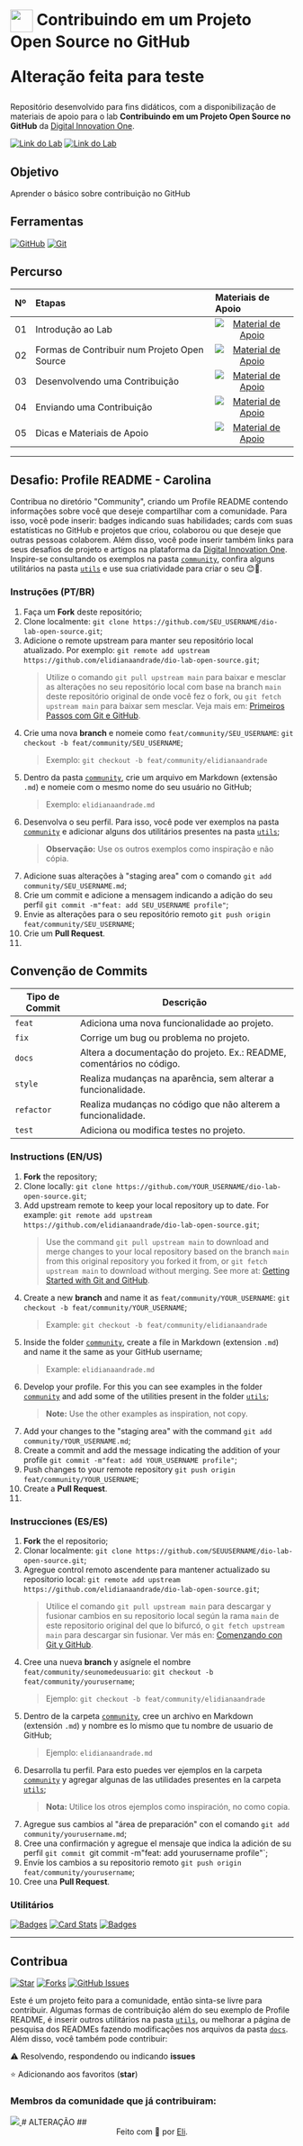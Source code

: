 <h1>
    <a href="https://www.dio.me/">
     <img align="center" width="40px" src="https://hermes.digitalinnovation.one/assets/diome/logo-minimized.png"></a>
    <span> Contribuindo em um Projeto Open Source no GitHub</span>
    <p>Alteração feita para teste</p>
</h1>

Repositório desenvolvido para fins didáticos, com a disponibilização de materiais de apoio para o lab **Contribuindo em um Projeto Open Source no GitHub** da [Digital Innovation One](https://www.dio.me/).

[![Link do Lab](https://img.shields.io/badge/▶-000?style=for-the-badge&logo=movie&logoColor=E94D5F)](https://web.dio.me/lab/desafio-de-projeto-contribuindo-em-um-projeto-open-source-no-github/learning/913f26fd-1018-4643-b59a-6356ea77dc2e) 
[![Link do Lab](https://img.shields.io/badge/Acesse%20o%20Lab%20na%20Plataforma-E94D5F?style=for-the-badge)](https://web.dio.me/lab/desafio-de-projeto-contribuindo-em-um-projeto-open-source-no-github/learning/913f26fd-1018-4643-b59a-6356ea77dc2e)

## Objetivo
Aprender o básico sobre contribuição no GitHub

## Ferramentas
[![GitHub](https://img.shields.io/badge/GitHub-000?style=for-the-badge&logo=github&logoColor=30A3DC)](https://docs.github.com/)
[![Git](https://img.shields.io/badge/Git-000?style=for-the-badge&logo=git&logoColor=E94D5F)](https://git-scm.com/doc) 

## Percurso
<table>
  <thead>
    <tr align="left">
      <th>Nº</th>
      <th>Etapas</th>
      <th>Materiais de Apoio</th>
    </tr>
  </thead>
  <tbody align="left">
    <tr>
      <td>01</td>
      <td>Introdução ao Lab</td>
      <td align="center">
        <a href="https://web.dio.me/lab/desafio-de-projeto-contribuindo-em-um-projeto-open-source-no-github/learning/913f26fd-1018-4643-b59a-6356ea77dc2e">
           <img align="center" alt="Material de Apoio" src="https://img.shields.io/badge/Ver%20Material-30A3DC?style=for-the-badge">
        </a>
      </td>
    </tr>
    <tr>
      <td>02</td>
      <td>Formas de Contribuir num Projeto Open Source</td>
      <td align="center">
        <a href="https://web.dio.me/lab/desafio-de-projeto-contribuindo-em-um-projeto-open-source-no-github/learning/8e9e1f35-5571-40c4-863f-2279ba388aeb">
           <img align="center" alt="Material de Apoio" src="https://img.shields.io/badge/Ver%20Material-E94D5F?style=for-the-badge">
        </a>
      </td>
    </tr>
    <tr>
      <td>03</td>
      <td>Desenvolvendo uma Contribuição</td>
      <td align="center">
        <a href="https://web.dio.me/lab/desafio-de-projeto-contribuindo-em-um-projeto-open-source-no-github/learning/55390e77-8893-4a65-ac62-c8bea564528d">
           <img align="center" alt="Material de Apoio" src="https://img.shields.io/badge/Ver%20Material-30A3DC?style=for-the-badge">
        </a>
      </td>    
    </tr>
    <tr>
      <td>04</td>
      <td>Enviando uma Contribuição</td>
      <td align="center">
        <a href="https://web.dio.me/lab/desafio-de-projeto-contribuindo-em-um-projeto-open-source-no-github/learning/9e6f7eb2-86cc-4a66-b31c-80d3d774667d">
           <img align="center" alt="Material de Apoio" src="https://img.shields.io/badge/Ver%20Material-E94D5F?style=for-the-badge">
        </a>
      </td>    
    </tr>
    <tr>
      <td>05</td>
      <td>Dicas e Materiais de Apoio</td>
      <td align="center">
        <a href="https://web.dio.me/lab/desafio-de-projeto-contribuindo-em-um-projeto-open-source-no-github/learning/9e6f7eb2-86cc-4a66-b31c-80d3d774667d">
           <img align="center" alt="Material de Apoio" src="https://img.shields.io/badge/Ver%20Material-30A3DC?style=for-the-badge">
        </a>
      </td>    
    </tr>
  </tbody>
  <tfoot></tfoot>
</table>

---
##  Desafio: Profile README - Carolina
 Contribua no diretório "Community", criando um Profile README contendo informações sobre você que deseje compartilhar com a comunidade. Para isso, você pode inserir: badges indicando suas habilidades; cards com suas estatísticas no GitHub e projetos que criou, colaborou ou que deseje que outras pessoas colaborem. Além disso, você pode inserir também links para seus desafios de projeto e artigos na plataforma da [Digital Innovation One](https://www.dio.me/). <br>
 Inspire-se consultando os exemplos na pasta [`community`](https://github.com/digitalinnovationone/dio-lab-open-source/tree/main/community), confira alguns utilitários na pasta [`utils`](https://github.com/digitalinnovationone/dio-lab-open-source/tree/main/utils) e use sua criatividade para criar o seu 😊💙.

### Instruções (PT/BR)
1. Faça um **Fork** deste repositório;
2. Clone localmente: `git clone https://github.com/SEU_USERNAME/dio-lab-open-source.git`;
3. Adicione o remote upstream para manter seu repositório local atualizado. Por exemplo: `git remote add upstream https://github.com/elidianaandrade/dio-lab-open-source.git`;
    > Utilize o comando `git pull upstream main` para baixar e mesclar as alterações no seu repositório local com base na branch `main` deste repositório original de onde você fez o fork, ou `git fetch upstream main` para baixar sem mesclar. Veja mais em: [Primeiros Passos com Git e GitHub](https://github.com/digitalinnovationone/dio-curso-git-github/blob/main/materiais-de-apoio/03-primeiros-passos-com-git-e-github.md).
4. Crie uma nova **branch** e nomeie como `feat/community/SEU_USERNAME`: `git checkout -b feat/community/SEU_USERNAME`;
    > Exemplo: `git checkout -b feat/community/elidianaandrade`
5. Dentro da pasta [`community`](https://github.com/digitalinnovationone/dio-lab-open-source/tree/main/community), crie um arquivo em Markdown (extensão `.md`) e nomeie com o mesmo nome do seu usuário no GitHub;
    > Exemplo: `elidianaandrade.md` <br>
6. Desenvolva o seu perfil. Para isso, você pode ver exemplos na pasta [`community`](https://github.com/digitalinnovationone/dio-lab-open-source/tree/main/community) e adicionar alguns dos utilitários presentes na pasta [`utils`](https://github.com/digitalinnovationone/dio-lab-open-source/tree/main/utils);
    > **Observação:** Use os outros exemplos como inspiração e não cópia.
7. Adicione suas alterações à "staging area" com o comando `git add community/SEU_USERNAME.md`;
8. Crie um commit e adicione a mensagem indicando a adição do seu perfil `git commit -m"feat: add SEU_USERNAME profile"`;
9. Envie as alterações para o seu repositório remoto `git push origin feat/community/SEU_USERNAME`; 
10. Crie um **Pull Request**.
11. 

## Convenção de Commits

| Tipo de Commit | Descrição                                                                                             |
|----------------|-------------------------------------------------------------------------------------------------------|
|`feat`          | Adiciona uma nova funcionalidade ao projeto.                                                          |
|`fix`           | Corrige um bug ou problema no projeto.                                                                |
|`docs`          | Altera a documentação do projeto. Ex.: README, comentários no código.                                 |
|`style`         | Realiza mudanças na aparência, sem alterar a funcionalidade.                                          |
|`refactor`      | Realiza mudanças no código que não alterem a funcionalidade.                                          |
|`test`          | Adiciona ou modifica testes no projeto.                                                               |


### Instructions (EN/US)
1. **Fork** the repository;
2. Clone locally: `git clone https://github.com/YOUR_USERNAME/dio-lab-open-source.git`;
3. Add upstream remote to keep your local repository up to date. For example: `git remote add upstream https://github.com/elidianaandrade/dio-lab-open-source.git`;
    > Use the command `git pull upstream main` to download and merge changes to your local repository based on the branch `main` from this original repository you forked it from, or `git fetch upstream main` to download without merging. See more at: [Getting Started with Git and GitHub](https://github.com/digitalinnovationone/dio-curso-git-github/blob/main/materiais-de-apoio/03-primeiros-passos-com-git-e-github.md).
4. Create a new **branch** and name it as `feat/community/YOUR_USERNAME`: `git checkout -b feat/community/YOUR_USERNAME`;
    > Example: `git checkout -b feat/community/elidianaandrade`
5. Inside the folder [`community`](https://github.com/digitalinnovationone/dio-lab-open-source/tree/main/community), create a file in Markdown (extension `.md`) and name it the same as your GitHub username;
    > Example: `elidianaandrade.md` <br>
6. Develop your profile. For this you can see examples in the folder [`community`](https://github.com/digitalinnovationone/dio-lab-open-source/tree/main/community) and add some of the utilities present in the folder [`utils`](https://github.com/digitalinnovationone/dio-lab-open-source/tree/main/utils);
    > **Note:** Use the other examples as inspiration, not copy.
7. Add your changes to the "staging area" with the command `git add community/YOUR_USERNAME.md`;
8. Create a commit and add the message indicating the addition of your profile `git commit -m"feat: add YOUR_USERNAME profile"`;
9. Push changes to your remote repository `git push origin feat/community/YOUR_USERNAME`; 
10. Create a **Pull Request**.
11. 

### Instrucciones  (ES/ES)
1. **Fork** the el repositorio;
2. Clonar localmente: `git clone https://github.com/SEUUSERNAME/dio-lab-open-source.git`;
3. Agregue control remoto ascendente para mantener actualizado su repositorio local: `git remote add upstream https://github.com/elidianaandrade/dio-lab-open-source.git`;
    > Utilice el comando `git pull upstream main` para descargar y fusionar cambios en su repositorio local según la rama `main` de este repositorio original del que lo bifurcó, o `git fetch upstream main` para descargar sin fusionar. Ver más en:  [Comenzando con Git y GitHub](https://github.com/elidianaandrade/dio-curso-git-github/blob/main/materiais-de-apoio/03-primeiros-passos-com-git-e-github.md).
4. Cree una nueva **branch** y asígnele el nombre `feat/community/seunomedeusuario`: `git checkout -b feat/community/yourusername`;
    > Ejemplo: `git checkout -b feat/community/elidianaandrade`
5. Dentro de la carpeta  [`community`](https://github.com/elidianaandrade/dio-lab-open-source/tree/main/community), cree un archivo en Markdown (extensión `.md`) y nombre es lo mismo que tu nombre de usuario de GitHub;
    > Ejemplo: `elidianaandrade.md` <br>
6. Desarrolla tu perfil. Para esto puedes ver ejemplos en la carpeta [`community`](https://github.com/elidianaandrade/dio-lab-open-source/tree/main/community) y agregar algunas de las utilidades presentes en la carpeta [`utils`](https://github.com/elidianaandrade/dio-lab-open-source/tree/main/utils);
    > **Nota:** Utilice los otros ejemplos como inspiración, no como copia.
7. Agregue sus cambios al "área de preparación" con el comando `git add community/yourusername.md`;
8. Cree una confirmación y agregue el mensaje que indica la adición de su perfil `git commit `git commit -m"feat: add yourusername profile"`;
9. Envíe los cambios a su repositorio remoto `git push origin feat/community/yourusername`; 
10. Cree una **Pull Request**.

### Utilitários

[![Badges](https://img.shields.io/badge/Badges-30A3DC?style=for-the-badge)](https://github.com/digitalinnovationone/dio-lab-open-source/blob/main/utils/badges/badges.md)
[![Card Stats](https://img.shields.io/badge/Card%20Stats-E94D5F?style=for-the-badge)](https://github.com/digitalinnovationone/dio-lab-open-source/blob/main/utils/cards/github-stats.md)
[![Badges](https://img.shields.io/badge/Card%20Streak%20States-30A3DC?style=for-the-badge)](https://github.com/digitalinnovationone/dio-lab-open-source/blob/main/utils/cards/github-streak-stats.md)

---

## Contribua
[![Star](https://img.shields.io/github/stars/digitalinnovationone/dio-lab-open-source?style=social)](https://github.com/digitalinnovationone/dio-lab-open-source/stargazers)
[![Forks](https://img.shields.io/github/forks/digitalinnovationone/dio-lab-open-source?style=social)](https://github.com/digitalinnovationone/dio-lab-open-source/forks)
[![GitHub Issues](https://img.shields.io/github/issues/digitalinnovationone/dio-lab-open-source?style=social)](https://github.com/digitalinnovationone/dio-lab-open-source/issues/)

 Este é um projeto feito para a comunidade, então sinta-se livre para contribuir. Algumas formas de contribuição além do seu exemplo de Profile README, é inserir outros utilitários na pasta [`utils`](https://github.com/elidianaandrade/dio-lab-open-source/tree/main/utils), ou melhorar a página de pesquisa dos READMEs fazendo modificações nos arquivos da pasta [`docs`](https://github.com/elidianaandrade/dio-lab-open-source/tree/main/docs). <br>
 Além disso, você também pode contribuir:
 
⚠️ Resolvendo, respondendo ou indicando  **issues**


⭐ Adicionando aos favoritos (**star**) 

### Membros da comunidade que já contribuiram:
<a href="https://github.com/elidianaandrade/dio-lab-open-source/graphs/contributors">
  <img src="https://contrib.rocks/image?repo=elidianaandrade/dio-lab-open-source"/>
</a>
# ALTERAÇÃO
##
<div align="center">Feito com 💙 por <a href="https://github.com/elidianaandrade">Eli</a>.</div>
